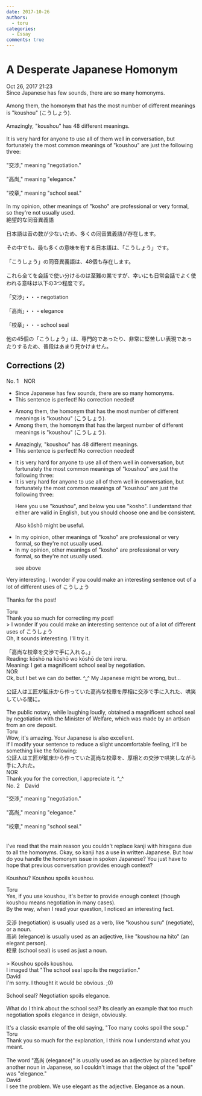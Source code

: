 ```yaml
---
date: 2017-10-26
authors:
  - toru
categories:
  - Essay
comments: true
---
```


# A Desperate Japanese Homonym
<div class="date">Oct 26, 2017 21:23</div>
<div id="post"><div id="body_show_ori">
Since Japanese has few sounds, there are so many homonyms.<br/><br/>Among them, the homonym that has the most number of different meanings is "koushou" (こうしょう).<br/><br/>Amazingly, "koushou" has 48 different meanings.<br/><br/>It is very hard for anyone to use all of them well in conversation, but fortunately the most common meanings of "koushou" are just the following three:<br/><br/>"交渉," meaning "negotiation."<br/><br/>"高尚," meaning "elegance."<br/><br/>"校章," meaning "school seal."<br/><br/>In my opinion, other meanings of "kosho" are professional or very formal, so they're not usually used.
</div></div>

<!-- more -->

<div id="post_ja"><div id="body_show_mo">
絶望的な同音異義語<br/><br/>日本語は音の数が少ないため、多くの同音異義語が存在します。<br/><br/>その中でも、最も多くの意味を有する日本語は、「こうしょう」です。<br/><br/>「こうしょう」の同音異義語は、48個も存在します。<br/><br/>これら全てを会話で使い分けるのは至難の業ですが、幸いにも日常会話でよく使われる意味は以下の3つ程度です。<br/><br/>「交渉」・・・negotiation<br/><br/>「高尚」・・・elegance<br/><br/>「校章」・・・school seal<br/><br/>他の45個の「こうしょう」は、専門的であったり、非常に堅苦しい表現であったりするため、普段はあまり見かけません。
</div></div>

## Corrections (2)
<div id="block"><div class="first_name"> No. 1　<span class="just_name">NOR</span></div><div id="block2">
<ul class="correction_field">
<li class="incorrect">Since Japanese has few sounds, there are so many homonyms.</li>
<li class="corrected perfect">This sentence is perfect! No correction needed!</li>
</ul>
<ul class="correction_field">
<li class="incorrect">Among them, the homonym that has the most number of different meanings is "koushou" (こうしょう).</li>
<li class="corrected correct">
Among them, the homonym that has the <span class="f_red">largest</span> number of different meanings is "koushou" (こうしょう).
</li>
</ul>
<ul class="correction_field">
<li class="incorrect">Amazingly, "koushou" has 48 different meanings.</li>
<li class="corrected perfect">This sentence is perfect! No correction needed!</li>
</ul>
<ul class="correction_field">
<li class="incorrect">It is very hard for anyone to use all of them well in conversation, but fortunately the most common meanings of "koushou" are just the following three:</li>
<li class="corrected correct">
It is very hard for anyone to use all of them well in conversation, but fortunately the most common meanings of "<span class="f_blue">koushou</span>" are just the following three:
<p class="correction_comment">Here you use "koushou", and below you use "kosho". I understand that either are valid in English, but you should choose one and be consistent.<br/><br/>Also kōshō might be useful.</p>
</li>
</ul>
<ul class="correction_field">
<li class="incorrect">In my opinion, other meanings of "kosho" are professional or very formal, so they're not usually used.</li>
<li class="corrected correct">
In my opinion, other meanings of "<span class="f_blue">kosho</span>" are professional or very formal, so they're not usually used.
<p class="correction_comment">see above</p>
</li>
</ul>
<p class="comment_small">
 Very interesting. I wonder if you could make an interesting sentence out of a lot of different uses of こうしょう
 <br/>
 <br/>
 Thanks for the post!
</p>

</div><div class="name"><span class="just_name">Toru</span><br>
Thank you so much for correcting my post!<br/>&gt; I wonder if you could make an interesting sentence out of a lot of different uses of こうしょう<br/>Oh, it sounds interesting. I'll try it.<br/><br/>「高尚な校章を交渉で手に入れる。」<br/>Reading: kōshō na kōshō wo kōshō de teni ireru.<br/>Meaning: I get a magnificent school seal by negotiation.
</div>
<div class="name"><span class="just_name">NOR</span><br>
Ok, but I bet we can do better. ^_^ My Japanese might be wrong, but...<br/><br/>公証人は工匠が鉱床から作っていた高尚な校章を厚相に交渉で手に入れた、哄笑している間に。<br/><br/>The public notary, while laughing loudly, obtained a magnificent school seal by negotiation with the Minister of Welfare, which was made by an artisan from an ore deposit.
</div>
<div class="name"><span class="just_name">Toru</span><br>
Wow, it's amazing. Your Japanese is also excellent. <br/>If I modify your sentence to reduce a slight uncomfortable feeling, it'll be something like the following:<br/>公証人は工匠が鉱床から作っていた高尚な校章を、厚相との交渉で哄笑しながら手に入れた。
</div>
<div class="name"><span class="just_name">NOR</span><br>
Thank you for the correction, I appreciate it. ^_^
</div>
</div>
<div id="block"><div class="first_name"> No. 2　<span class="just_name">David</span></div><div id="block2">
<p class="comment_small">
 "交渉," meaning "negotiation."
 <br/>
 <br/>
 "高尚," meaning "elegance."
 <br/>
 <br/>
 "校章," meaning "school seal."
 <br/>
 <br/>
 <br/>
 I've read that the main reason you couldn't replace kanji  with hiragana due to all the homonyms. Okay, so kanji has a use in written Japanese. But how do you handle the homonym issue in spoken Japanese? You just have to hope that previous conversation provides enough context?
 <br/>
 <br/>
 Koushou? Koushou spoils koushou.
 <br/>
</p>

</div><div class="name"><span class="just_name">Toru</span><br>
Yes, if you use koushou, it's better to provide enough context (though koushou means negotiation in many cases).<br/>By the way, when I read your question, I noticed an interesting fact.<br/><br/>交渉 (negotiation) is usually used as a verb, like "koushou suru" (negotiate), or a noun.<br/>高尚 (elegance) is usually used as an adjective, like "koushou na hito" (an elegant person).<br/>校章 (school seal) is used as just a noun.<br/><br/>&gt; Koushou spoils koushou.<br/>I imaged that "The school seal spoils the negotiation."
</div>
<div class="name"><span class="just_name">David</span><br>
I'm sorry. I thought it would be obvious. ;0)<br/><br/>School seal? Negotiation spoils elegance.<br/><br/>What do I think about the school seal? Its clearly an example that too much negotiation  spoils elegance in design, obviously.<br/><br/>It's a classic example of the old saying, "Too many cooks spoil the soup."
</div>
<div class="name"><span class="just_name">Toru</span><br>
Thank you so much for the explanation, I think now I understand what you meant.<br/><br/>The word "高尚 (elegance)" is usually used as an adjective by placed before another noun in Japanese, so I couldn't image that the object of the "spoil" was "elegance."
</div>
<div class="name"><span class="just_name">David</span><br>
I see the problem. We use elegant as the adjective. Elegance as a noun. <br/><br/>
</div>
</div>
